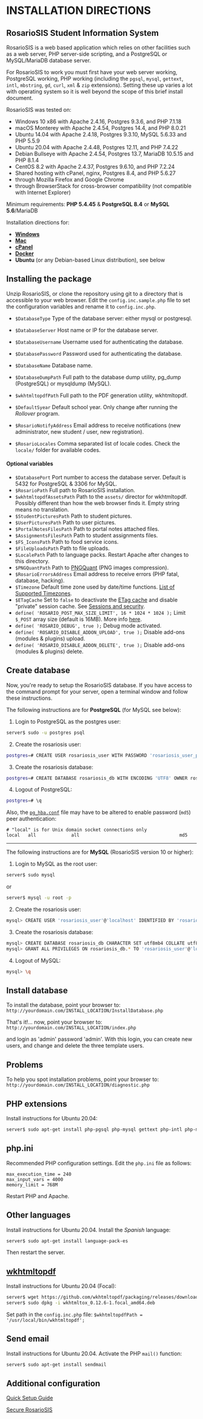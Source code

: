 # INSTALLATION DIRECTIONS

## RosarioSIS Student Information System

RosarioSIS is a web based application which relies on other facilities such as a web server, PHP server-side scripting, and a PostgreSQL or MySQL/MariaDB database server.

For RosarioSIS to work you must first have your web server working, PostgreSQL working, PHP working (including the `pgsql`, `mysql`, `gettext`, `intl`, `mbstring`, `gd`, `curl`, `xml` & `zip` extensions). Setting these up varies a lot with operating system so it is well beyond the scope of this brief install document.

RosarioSIS was tested on:

- Windows 10 x86 with Apache 2.4.16, Postgres 9.3.6, and PHP 7.1.18
- macOS Monterey with Apache 2.4.54, Postgres 14.4, and PHP 8.0.21
- Ubuntu 14.04 with Apache 2.4.18, Postgres 9.3.10, MySQL 5.6.33 and PHP 5.5.9
- Ubuntu 20.04 with Apache 2.4.48, Postgres 12.11, and PHP 7.4.22
- Debian Bullseye with Apache 2.4.54, Postgres 13.7, MariaDB 10.5.15 and PHP 8.1.4
- CentOS 8.2 with Apache 2.4.37, Postgres 9.6.10, and PHP 7.2.24
- Shared hosting with cPanel, nginx, Postgres 8.4, and PHP 5.6.27
- through Mozilla Firefox and Google Chrome
- through BrowserStack for cross-browser compatibility (not compatible with Internet Explorer)

Minimum requirements: **PHP 5.4.45** & **PostgreSQL 8.4** or **MySQL 5.6**/MariaDB

Installation directions for:

- [**Windows**](https://gitlab.com/francoisjacquet/rosariosis/wikis/How-to-install-RosarioSIS-on-Windows)
- [**Mac**](https://gitlab.com/francoisjacquet/rosariosis/-/wikis/How-to-install-RosarioSIS-on-Mac-(macOS,-OS-X))
- [**cPanel**](https://gitlab.com/francoisjacquet/rosariosis/wikis/How-to-install-RosarioSIS-on-cPanel)
- [**Docker**](https://github.com/francoisjacquet/docker-rosariosis)
- **Ubuntu** (or any Debian-based Linux distribution), see below


Installing the package
----------------------

Unzip RosarioSIS, or clone the repository using git to a directory that is accessible to your web browser. Edit the `config.inc.sample.php` file to set the configuration variables and rename it to `config.inc.php`.

- `$DatabaseType` Type of the database server: either mysql or postgresql.
- `$DatabaseServer` Host name or IP for the database server.
- `$DatabaseUsername` Username used for authenticating the database.
- `$DatabasePassword` Password used for authenticating the database.
- `$DatabaseName` Database name.

- `$DatabaseDumpPath` Full path to the database dump utility, pg_dump (PostgreSQL) or mysqldump (MySQL).
- `$wkhtmltopdfPath` Full path to the PDF generation utility, wkhtmltopdf.

- `$DefaultSyear` Default school year. Only change after running the _Rollover_ program.
- `$RosarioNotifyAddress` Email address to receive notifications (new administrator, new student / user, new registration).
- `$RosarioLocales` Comma separated list of locale codes. Check the `locale/` folder for available codes.

#### Optional variables

- `$DatabasePort` Port number to access the database server. Default is 5432 for PostgreSQL & 3306 for MySQL.
- `$RosarioPath` Full path to RosarioSIS installation.
- `$wkhtmltopdfAssetsPath` Path to the `assets/` director for wkhtmltopdf. Possibly different than how the web browser finds it. Empty string means no translation.
- `$StudentPicturesPath` Path to student pictures.
- `$UserPicturesPath` Path to user pictures.
- `$PortalNotesFilesPath` Path to portal notes attached files.
- `$AssignmentsFilesPath` Path to student assignments files.
- `$FS_IconsPath` Path to food service icons.
- `$FileUploadsPath` Path to file uploads.
- `$LocalePath` Path to language packs. Restart Apache after changes to this directory.
- `$PNGQuantPath` Path to [PNGQuant](https://pngquant.org/) (PNG images compression).
- `$RosarioErrorsAddress` Email address to receive errors (PHP fatal, database, hacking).
- `$Timezone` Default time zone used by date/time functions. [List of Supported Timezones](http://php.net/manual/en/timezones.php).
- `$ETagCache` Set to `false` to deactivate the [ETag cache](https://en.wikipedia.org/wiki/HTTP_ETag) and disable "private" session cache. See [Sessions and security](https://secure.php.net/manual/en/session.security.php).
- `define( 'ROSARIO_POST_MAX_SIZE_LIMIT', 16 * 1024 * 1024 );` Limit `$_POST` array size (default is 16MB). More info [here](https://gitlab.com/francoisjacquet/rosariosis/-/blob/mobile/Warehouse.php#L290).
- `define( 'ROSARIO_DEBUG', true );` Debug mode activated.
- `define( 'ROSARIO_DISABLE_ADDON_UPLOAD', true );` Disable add-ons (modules & plugins) upload.
- `define( 'ROSARIO_DISABLE_ADDON_DELETE', true );` Disable add-ons (modules & plugins) delete.


Create database
---------------

Now, you're ready to setup the RosarioSIS database. If you have access to the command prompt for your server, open a terminal window and follow these instructions.

The following instructions are for **PostgreSQL** (for MySQL see below):

1. Login to PostgreSQL as the postgres user:
```bash
server$ sudo -u postgres psql
```
2. Create the rosariosis user:
```bash
postgres=# CREATE USER rosariosis_user WITH PASSWORD 'rosariosis_user_password';
```
3. Create the rosariosis database:
```bash
postgres=# CREATE DATABASE rosariosis_db WITH ENCODING 'UTF8' OWNER rosariosis_user;
```
4. Logout of PostgreSQL:
```bash
postgres=# \q
```

Also, the [`pg_hba.conf`](http://www.postgresql.org/docs/current/static/auth-pg-hba-conf.html) file may have to be altered to enable password (`md5`) peer authentication:
```
# "local" is for Unix domain socket connections only
local   all             all                                     md5
```

---------------------------------------------

The following instructions are for **MySQL** (RosarioSIS version 10 or higher):

1. Login to MySQL as the root user:
```bash
server$ sudo mysql
```
or
```bash
server$ mysql -u root -p
```
2. Create the rosariosis user:
```bash
mysql> CREATE USER 'rosariosis_user'@'localhost' IDENTIFIED BY 'rosariosis_user_password';
```
3. Create the rosariosis database:
```bash
mysql> CREATE DATABASE rosariosis_db CHARACTER SET utf8mb4 COLLATE utf8mb4_unicode_520_ci;
mysql> GRANT ALL PRIVILEGES ON rosariosis_db.* TO 'rosariosis_user'@'localhost';
```
4. Logout of MySQL:
```bash
mysql> \q
```


Install database
----------------

To install the database, point your browser to: `http://yourdomain.com/INSTALL_LOCATION/InstallDatabase.php`

That's it!... now, point your browser to: `http://yourdomain.com/INSTALL_LOCATION/index.php`

and login as 'admin' password 'admin'.  With this login, you can create new users, and change and delete the three template users.


Problems
--------

To help you spot installation problems, point your browser to: `http://yourdomain.com/INSTALL_LOCATION/diagnostic.php`


PHP extensions
--------------

Install instructions for Ubuntu 20.04:
```bash
server$ sudo apt-get install php-pgsql php-mysql gettext php-intl php-mbstring php-gd php-curl php-xmlrpc php-xml php-zip
```


php.ini
-------

Recommended PHP configuration settings. Edit the `php.ini` file as follows:
```
max_execution_time = 240
max_input_vars = 4000
memory_limit = 768M
```
Restart PHP and Apache.


Other languages
---------------

Install instructions for Ubuntu 20.04. Install the _Spanish_ language:
```bash
server$ sudo apt-get install language-pack-es
```
Then restart the server.


[wkhtmltopdf](http://wkhtmltopdf.org/)
--------------------------------------

Install instructions for Ubuntu 20.04 (Focal):
```bash
server$ wget https://github.com/wkhtmltopdf/packaging/releases/download/0.12.6-1/wkhtmltox_0.12.6-1.focal_amd64.deb
server$ sudo dpkg -i wkhtmltox_0.12.6-1.focal_amd64.deb
```

Set path in the `config.inc.php` file:
	`$wkhtmltopdfPath = '/usr/local/bin/wkhtmltopdf';`

Send email
----------

Install instructions for Ubuntu 20.04. Activate the PHP `mail()` function:
```bash
server$ sudo apt-get install sendmail
```


Additional configuration
------------------------

[Quick Setup Guide](https://www.rosariosis.org/quick-setup-guide/)

[Secure RosarioSIS](https://gitlab.com/francoisjacquet/rosariosis/-/wikis/Secure-RosarioSIS)

